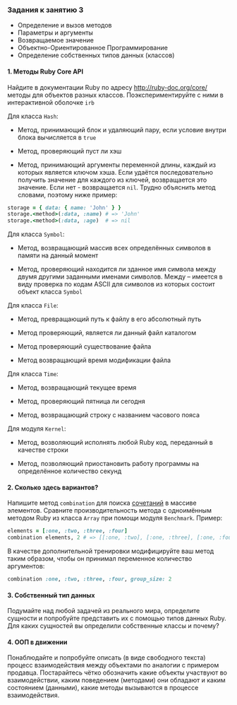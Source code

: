 ### Задания к занятию 3

* Определение и вызов методов
* Параметры и аргументы
* Возвращаемое значение
* Объектно-Ориентированное Программирование
* Определение собственных типов данных (классов)



#### 1. Методы Ruby Core API

Найдите в документации Ruby по адресу http://ruby-doc.org/core/ методы для объектов разных классов. Поэкспериментируйте с ними в интерактивной оболочке `irb`

Для класса `Hash`:

* Метод, принимающий блок и удаляющий пару, если условие внутри блока вычисляется в `true`

* Метод, проверяющий пуст ли хэш

* Метод, принимающий аргументы переменной длины, каждый из которых является ключом хэша. Если удаётся последовательно получить значение для каждого из ключей, возвращается это значение. Если нет - возвращается `nil`. Трудно объяснить метод словами, поэтому ниже пример:

```ruby
storage = { data: { name: 'John' } }
storage.<method>(:data, :name) # => 'John'
storage.<method>(:data, :age)  # => nil
```

Для класса `Symbol`:

* Метод, возвращающий массив всех определённых символов в памяти на данный момент

* Метод, проверяющий находится ли зданное имя символа между двумя другими заданными именами символов. Между – имеется в виду проверка по кодам ASCII для символов из которых состоит объект класса `Symbol`

Для класса `File`:

* Метод, превращающий путь к файлу в его абсолютный путь

* Метод проверяющий, является ли данный файл каталогом

* Метод проверяющий существование файла

* Метод возвращающий время модификации файла

Для класса `Time`:

* Метод, возвращающий текущее время

* Метод, проверяющий пятница ли сегодня

* Метод, возвращающий строку с названием часового пояса

Для модуля `Kernel`:

* Метод, возволяющий исполнять любой Ruby код, переданный в качестве строки

* Метод, позволяющий приостановить работу программы на определённое количество секунд



#### 2. Сколько здесь вариантов?

Напишите метод `combination` для поиска [сочетаний] в массиве элементов. Сравните производительность метода с одноимённым методом Ruby из класса `Array` при помощи модуля `Benchmark`. Пример:

```ruby
elements = [:one, :two, :three, :four]
combination elements, 2 # => [[:one, :two], [:one, :three], [:one, :four], [:two, :three], [:two, :four], [:three, :four]]
```

В качестве дополнительной тренировки модифицируйте ваш метод таким образом, чтобы он принимал переменное количество аргументов:

```ruby
combination :one, :two, :three, :four, group_size: 2
```



#### 3. Собственный тип данных

Подумайте над любой задачей из реального мира, определите сущности и попробуйте представить их с помощью типов данных Ruby. Для каких сущностей вы определили собственные классы и почему?



#### 4. ООП в движении

Понаблюдайте и попробуйте описать (в виде свободного текста) процесс взаимодействия между объектами по аналогии с примером продавца. Постарайтесь чётко обозначить какие объекты участвуют во взаимодействии, каким поведением (методами) они обладают и каким состоянием (данными), какие методы вызываются в процессе взаимодействия.



<!-- Links -->

[сочетаний]: https://ru.wikipedia.org/wiki/Сочетание
